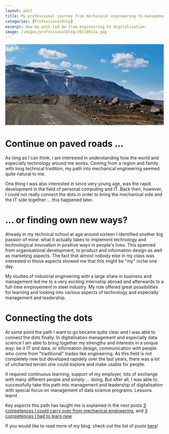```yaml
---
layout: post
title: My professional journey from mechanical engineering to management of digitalisation and data science programs
categories: [ProfessionalBlog]
excerpt: How my path led me from engineering to digitalisation
image: /images/professionalblog/20210613a.jpg
---
```


![Jakob’s Professional blog](../images/professionalblog/20210613a.jpg)

# Continue on paved roads ...

As long as I can think, I am interested in understanding how the world and especially technology around me works. Coming from a region and family with long technical tradition, my path into mechanical engineering seemed quite natural to me.

One thing I was also interested in since very young age, was the rapid development in the field of personal computing and IT. Back then, however, I could not really connect the dots in order to bring the mechanical side and the IT side together ... this happened later.

# ... or finding own new ways?

Already in my technical school at age around sixteen I identified another big passion of mine: what it actually takes to implement technology and technological innovation in positive ways in people's lives. This spanned from organisational development, to product and information design as well as marketing aspects. The fact that almost nobody else in my class was interested in those aspects showed me that this might be "my" niche one day.

My studies of industrial engineering with a large share in business and management led me to a very exciting internship abroad and afterwards to a full-time employement in steel industry. My role offered great possibilities for learning and looking into various aspects of technology and especially management and leadership.

# Connecting the dots

At some point the path I want to go became quite clear and I was able to connect the dots finally. In digitalisation management and especially data science I am able to bring together my strengths and interests in a unique way: be it IT and data, or information design, communication with people who come from "traditional" trades like engineering. As this field is not completely new but developed rapidely over the last years, there was a lot of uncharted terrain one could explore and make usable for people.

It required continuous learning, support of my employer, lots of exchange with many different people and simply ... doing. But after all, I was able to successfully take this path into management and leadership of digitalisation with special focus on management of data science programs.
Lessons learnt

Key aspects this path has taught me is explained in the next posts [3 competences I could carry over from mechanical engineering](../3_competences_I_could_carry_over_from_mechanical_engineering_to_digitalisation_and_data_science), and [3 competences I had to learn new](../3_competences_I_had_to_acquire_when_changing_from_mechanical_engineering_to_digitalisation_and_data_science).


If you would like to read more of my blog, check out the list of posts [here](../work#professional-blog)!